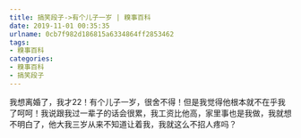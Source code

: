 ```yaml
---
title: 搞笑段子->有个儿子一岁 | 糗事百科
date: 2019-11-01 00:35:35
urlname: 0cb7f982d186815a6334864ff2853462
tags: 
- 糗事百科
categories:
- 糗事百科
- 搞笑段子
---
```

我想离婚了，我才22！有个儿子一岁，很舍不得！但是我觉得他根本就不在乎我了呵呵！我说跟我过一辈子的话会很累，我工资比他高，家里事也是我做，我就想不明白了，他大我三岁从来不知道让着我，我就这么不招人疼吗？


